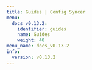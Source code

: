 ```yaml
---
title: Guides | Config Syncer
menu:
  docs_v0.13.2:
    identifier: guides
    name: Guides
    weight: 40
menu_name: docs_v0.13.2
info:
  version: v0.13.2
---
```


